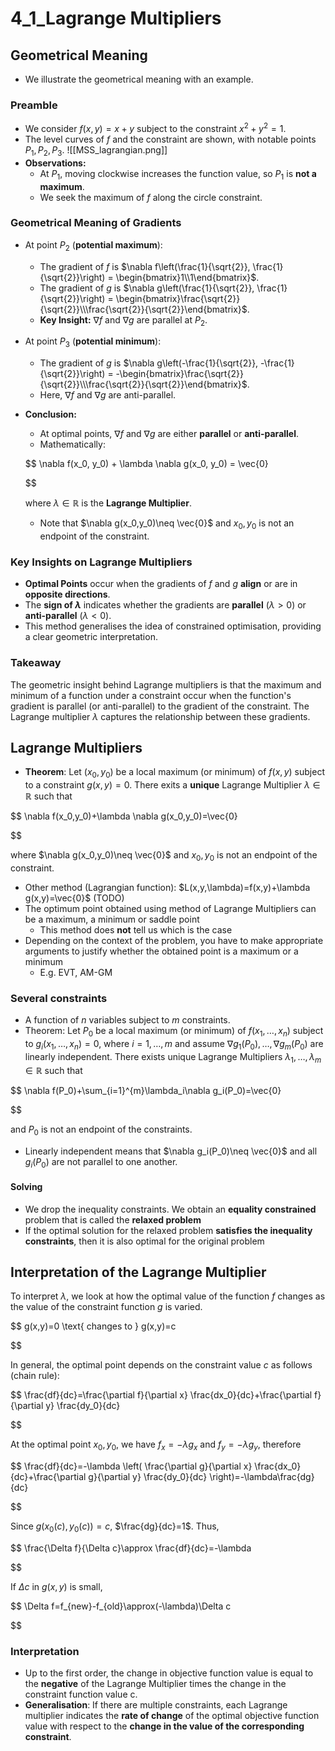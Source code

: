 # 4_1_Lagrange Multipliers

## Geometrical Meaning

- We illustrate the geometrical meaning with an example.

### Preamble

- We consider $f(x, y) = x + y$ subject to the constraint $x^2 + y^2 = 1$.
- The level curves of $f$ and the constraint are shown, with notable points $P_1, P_2, P_3$.
  ![[MSS_lagrangian.png]]
- **Observations:**
    - At $P_1$, moving clockwise increases the function value, so $P_1$ is **not a maximum**.
    - We seek the maximum of $f$ along the circle constraint.

### Geometrical Meaning of Gradients

- At point $P_2$ (**potential maximum**):

    - The gradient of $f$ is $\nabla f\left(\frac{1}{\sqrt{2}}, \frac{1}{\sqrt{2}}\right) = \begin{bmatrix}1\\1\end{bmatrix}$.
    - The gradient of $g$ is $\nabla g\left(\frac{1}{\sqrt{2}}, \frac{1}{\sqrt{2}}\right) = \begin{bmatrix}\frac{\sqrt{2}}{\sqrt{2}}\\\frac{\sqrt{2}}{\sqrt{2}}\end{bmatrix}$.
    - **Key Insight:**  $\nabla f$ and $\nabla g$ are parallel at $P_2$.
- At point $P_3$ (**potential minimum**):

    - The gradient of $g$ is $\nabla g\left(-\frac{1}{\sqrt{2}}, -\frac{1}{\sqrt{2}}\right) = -\begin{bmatrix}\frac{\sqrt{2}}{\sqrt{2}}\\\frac{\sqrt{2}}{\sqrt{2}}\end{bmatrix}$.
    - Here, $\nabla f$ and $\nabla g$ are anti-parallel.
- **Conclusion:**

    - At optimal points, $\nabla f$ and $\nabla g$ are either **parallel** or **anti-parallel**.
    - Mathematically:

  $$
  \nabla f(x_0, y_0) + \lambda \nabla g(x_0, y_0) = \vec{0}

  $$

  where $\lambda \in \mathbb{R}$ is the **Lagrange Multiplier**.

    - Note that $\nabla g(x_0,y_0)\neq \vec{0}$ and $x_0,y_0$ is not an endpoint of the constraint.

### Key Insights on Lagrange Multipliers

- **Optimal Points** occur when the gradients of $f$ and $g$ **align** or are in **opposite directions**.
- The **sign of $\lambda$** indicates whether the gradients are **parallel** ($\lambda > 0$) or **anti-parallel** ($\lambda < 0$).
- This method generalises the idea of constrained optimisation, providing a clear geometric interpretation.

### Takeaway

The geometric insight behind Lagrange multipliers is that the maximum and minimum of a function under a constraint occur when the function's gradient is parallel (or anti-parallel) to the gradient of the constraint. The Lagrange multiplier $\lambda$ captures the relationship between these gradients.

## Lagrange Multipliers

- **Theorem**: Let $(x_0,y_0)$ be a local maximum (or minimum) of $f(x,y)$ subject to a constraint $g(x,y) = 0$. There exits a **unique** Lagrange Multiplier $λ∈\mathbb{R}$ such that

$$
\nabla f(x_0,y_0)+\lambda \nabla g(x_0,y_0)=\vec{0}

$$

where $\nabla g(x_0,y_0)\neq \vec{0}$ and $x_0,y_0$ is not an endpoint of the constraint.

- Other method (Lagrangian function): $L(x,y,\lambda)=f(x,y)+\lambda g(x,y)=\vec{0}$ (TODO)
- The optimum point obtained using method of Lagrange Multipliers can be a maximum, a minimum or saddle point
    - This method does **not** tell us which is the case
- Depending on the context of the problem, you have to make appropriate arguments to justify whether the obtained point is a maximum or a minimum
    - E.g. EVT, AM-GM

### Several constraints

- A function of $n$ variables subject to $m$ constraints.
- Theorem: Let $P_0$ be a local maximum (or minimum) of $f(x_1,\dots,x_n)$ subject to $g_i(x_1,\dots,x_n)=0$, where $i=1,\dots,m$ and assume $\nabla g_1(P_0),\dots,\nabla g_m(P_0)$ are linearly independent. There exists unique Lagrange Multipliers $\lambda_1,\dots,\lambda_m \in \mathbb{R}$ such that

$$
\nabla f(P_0)+\sum_{i=1}^{m}\lambda_i\nabla g_i(P_0)=\vec{0}

$$

and $P_0$ is not an endpoint of the constraints.

- Linearly independent means that $\nabla g_i(P_0)\neq \vec{0}$ and all $g_i(P_0)$ are not parallel to one another.

#### Solving

- We drop the inequality constraints. We obtain an **equality constrained** problem that is called the **relaxed problem**
- If the optimal solution for the relaxed problem **satisfies the inequality constraints**, then it is also optimal for the original problem

## Interpretation of the Lagrange Multiplier

To interpret $\lambda$, we look at how the optimal value of the function $f$ changes as the value of the constraint function $g$ is varied.

$$
g(x,y)=0 \text{ changes to } g(x,y)=c

$$

In general, the optimal point depends on the constraint value $c$ as follows (chain rule):

$$
\frac{df}{dc}=\frac{\partial f}{\partial x} \frac{dx_0}{dc}+\frac{\partial f}{\partial y} \frac{dy_0}{dc}

$$

At the optimal point $x_0,y_0$, we have $f_x=-\lambda g_x$ and $f_y=-\lambda g_y$, therefore

$$
\frac{df}{dc}=-\lambda \left( \frac{\partial g}{\partial x} \frac{dx_0}{dc}+\frac{\partial g}{\partial y} \frac{dy_0}{dc} \right)=-\lambda\frac{dg}{dc}

$$

Since $g(x_0(c),y_0(c))=c$, $\frac{dg}{dc}=1$. Thus,

$$
\frac{\Delta f}{\Delta c}\approx \frac{df}{dc}=-\lambda

$$

If $\Delta c$ in $g(x,y)$ is small,

$$
\Delta f=f_{new}-f_{old}\approx(-\lambda)\Delta c

$$

### Interpretation

- Up to the first order, the change in objective function value is equal to the **negative** of the Lagrange Multiplier times the change in the constraint function value c.
- **Generalisation**: If there are multiple constraints, each Lagrange multiplier indicates the **rate of change** of the optimal objective function value with respect to the **change in the value of the corresponding constraint**.
